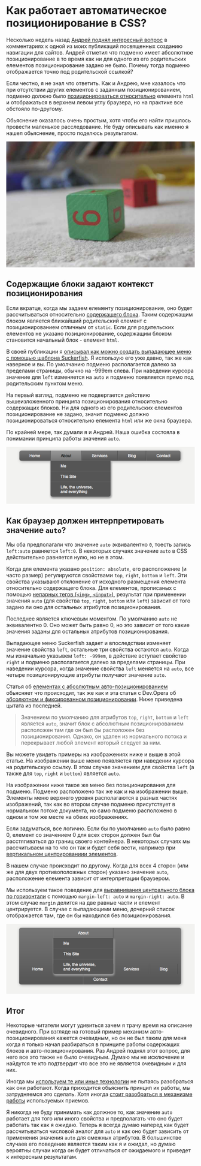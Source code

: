 # Как работает автоматическое позиционирование в CSS?

Несколько недель назад [Андрей поднял интересный вопрос][1] в комментариях к 
одной из моих публикаций посвященных созданию навигации для сайтов. Андрей 
отметил что подменю имеет абсолютное позиционирование в то время как ни для 
одного из его родительских елементов позиционирование задано не было. Почему 
тогда подменю отображается точно под родительской ссылкой?

Если честно, я не знал что ответить. Как и Андрею, мне казалось что при 
отсутствии других елементов с заданным позиционированием, подменю должно было 
[позиционироваться относительно][2] елемента `html` и отображаться в верхнем 
левом углу браузера, но на практике все обстояло по-другому. 

Обьяснение оказалось очень простым, хотя чтобы его найти пришлось провести 
маленькое расследование. Не буду описывать как именно я нашел обьяснение, просто 
поделюсь результатом. 

![2 toy wood blocks](img/blocks.jpg?raw=true&repo=how_does_auto_positioning_work_in_css "2 toy wood blocks")

## Содержащие блоки задают контекст позиционирования

Если вкратце, когда мы задаем елементу позиционирование, оно будет 
рассчитываться относительно [содержащего блока][3]. Таким содержащим блоком 
является ближайший родительский елемент с позиционированием отличным от 
`static`. Если для родительских елементов не указано позиционирование, 
содержащим блоком становится начальный блок - елемент `html`. 

В своей публикации я [описывал как можно создать выпадающее меню с помощью 
шаблона Suckerfish][4]. Я использую его уже давно, так же как наверное и вы. По 
умолчанию подменю располагается далеко за пределами страницы, обычно на -999em 
слева. При наведении курсора значение для `left` изменяется на `auto` и подменю 
появляется прямо под родительским пунктом меню. 

На первый взгляд, подменю не подвергается действию вышеизложенного принципа 
позиционирования относительно содержащих блоков. Ни для одного из его 
родительских елементов позиционирование не задано, значит подменю должно 
позиционироваться относительно елемента `html` или же окна браузера. 

По крайней мере, так думали я и Андрей. Наша ошибка состояла в понимании 
принципа работы значения `auto`.

![Submenu open when hovering over menu item](img/submenu-open-on-hover.png?raw=true&repo=how_does_auto_positioning_work_in_css "Submenu open when hovering over menu item")

## Как браузер должен интерпретировать значение `auto`?

Мы оба предполагали что значение `auto` эквивалентно `0`, тоесть запись 
`left:auto` равняется `left:0`. В некоторых случаях значение `auto` в СSS 
действительно равняется нулю, но не в этом. 

Когда для елемента указано `position: absolute`, его расположение (и часто 
размер) регулируются свойствами `top`, `right`, `bottom` и `left`. Эти свойства 
указывают отклонение от исходного размещения елемента относительно содержащего 
блока. Для елементов, прописаных с помощью [непарных тегов (`<img>`, 
`<input>`)][5], результат при применении значения `auto` (для свойства `top`, 
`right`, `bottom` или `left`) зависит от того задано ли оно для остальных 
атрибутов позиционирования. 

Последнее является ключевым моментом. По умолчанию `auto` не эквивалентно 0. Оно 
может быть равно 0, но это зависит от того какие значения заданы для остальных 
атрибутов позиционирования.

Выпадающее меню Suckerfish задает и впоследствии изменяет значение свойства 
`left`, остальные три свойства остаются `auto`. Когда мы изначально указывем 
`left: -999em`, в действие вступает свойство `right` и подменю располагается 
далеко за пределами страницы. При наведении курсора, когда значение свойства 
`left` меняется на `auto`, все четыре позиционирующие атрибуты получают значение 
`auto`.

Статья об [елементах с абсолютным авто-позиционированием][6] обьясняет что 
происходит, так же как и эта статья с Dev.Opera об [абсолютном и фиксированном 
позиционировании][7]. Ниже приведена цытата из последней.

>Значением по умолчанию для атрибутов `top`, `right`, `bottom` и `left` является 
`auto`, значит блок с абсолютным позиционированием расположен там где он был бы 
расположен без позиционирования. Однако, он удален из нормального потока и 
перекрывает любой элемент который следует за ним. 

Вы можете увидеть примеры на изображениях ниже и выше в этой статье. На 
изображении выше меню появляется при наведении курсора на родительскую ссылку. В 
этом случае значением для свойства `left` (а также для `top`, `right` и 
`bottom`) является `auto`. 

На изображении ниже такое же меню без позиционирования для подменю. Подменю 
расположено так же как и на изображении выше. Элементы меню верхнего уровня 
располагаются в разных частях изображений, так как во втором случае подменю 
присутствует в нормальном потоке документа, но само подменю расположено в одном 
и том же месте на обеих изображениях. 

Если задуматься, все логично. Если бы по умолчанию `auto` было равно 0, елемент 
со значением 0 для всех сторон должен был бы расстягиваться до границ своего 
контейнера. В некоторых случаях мы рассчитываем на то что он так и будет себя 
вести, например при [вертикальном центрированиии элементов][8]. 

В нашем случае происходит по другому. Когда для всех 4 сторон (или же для двух 
противоположных сторон) указано значение `auto`, расположение елемента зависит 
от интерпретации браузером. 

Мы используем такое поведение для [выравнивания центрального блока по 
горизонтали][9] с помощью `margin-left: auto` и `margin-right: auto`. В этом 
случае `margin` делится на две равные части и елемент центрируется. В случае с 
выпадающими меню, дочерний список отображается там, где он бы находился без 
позиционирования. 

![Submenu visible without positioning applied](img/submenu-without-positioning.png?raw=true&repo=how_does_auto_positioning_work_in_css "Submenu visible without positioning applied")

## Итог

Некоторые читатели могут удивиться зачем я трачу время на описание очевидного. 
При взгляде на готовый пример механизм авто-позиционирования кажется очевидным, 
но он не был таким для меня когда я только начал разбираться в принципе работы 
содержащих блоков и авто-позиционирования. Раз Андрей поднял этот вопрос, для 
него все это также не было очевидным. Думаю мы не исключение и найдутся те кто 
подтвердит что все это не является очевидным и для них. 

Иногда мы [используем те или иные технологии][10] не пытаясь разобраться как они 
работают. Когда приходится обьяснить принцип их работы, мы затрудняемся это 
сделать. Хотя иногда [стоит разобраться в механизме работы][11] используемых 
приемов. 

Я никогда не буду принимать как должное то, как значение `auto` работает для 
того или иного свойства и предполагать что оно будет работать так как я ожидаю. 
Теперь я всегда думаю наперед как будет рассчитываться числовой аналог для 
`auto` и как оно будет зависить от применения значения `auto` для смежных 
атрибутов. В большинстве случаев его поведение является таким как я и ожидал, но 
думаю вероятны случаи когда он будет отличаться от ожидаемого и приведет к 
интересным результатам. 

[1]: http://www.vanseodesign.com/css/simple-navigation-bar-with-css-and-xhtml/#comment-401638
[2]: http://www.vanseodesign.com/css/css-positioning/
[3]: http://www.w3.org/TR/CSS21/visudet.html#containing-block-details
[4]: http://htmldog.com/articles/suckerfish/dropdowns/
[5]: http://www.w3.org/TR/CSS21/visudet.html#abs-non-replaced-width
[6]: http://www.vision.to/articles/auto-positioning-for-absolute-elements.php
[7]: http://dev.opera.com/articles/view/37-css-absolute-and-fixed-positioning/
[8]: http://www.vanseodesign.com/css/vertical-centering/
[9]: http://www.vanseodesign.com/css/centering-with-css/
[10]: http://www.vanseodesign.com/web-design/echniques-creativity/
[11]: http://www.vanseodesign.com/web-design/how-why/
